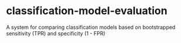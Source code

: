 # classification-model-evaluation
A system for comparing classification models based on bootstrapped sensitivity (TPR) and specificity (1 - FPR)
